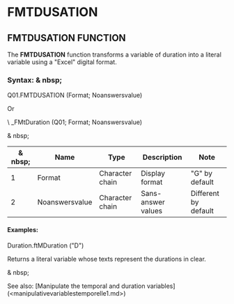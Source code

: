 # FMTDUSATION

## FMTDUSATION FUNCTION

The **FMTDUSATION** function transforms a variable of duration into a literal variable using a "Excel" digital format.

### Syntax: & nbsp;

Q01.FMTDUSATION (Format; Noanswersvalue)

Or

\ _FMtDuration (Q01; Format; Noanswersvalue)

& nbsp;

|& nbsp;|**Name** |**Type** |**Description** |**Note** |
|--- |--- |--- |--- |--- |
|&#49;|Format |Character chain |Display format |"G" by default |
|&#50;|Noanswersvalue |Character chain |Sans-answer values ​​|Different by default |


#### Examples:

Duration.ftMDuration ("D")

Returns a literal variable whose texts represent the durations in clear.

& nbsp;

See also: [Manipulate the temporal and duration variables] (<manipulativevariablestemporelle1.md>)